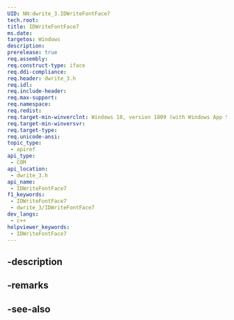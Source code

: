 ```yaml
---
UID: NN:dwrite_3.IDWriteFontFace7
tech.root: 
title: IDWriteFontFace7
ms.date: 
targetos: Windows
description: 
prerelease: true
req.assembly: 
req.construct-type: iface
req.ddi-compliance: 
req.header: dwrite_3.h
req.idl: 
req.include-header: 
req.max-support: 
req.namespace: 
req.redist: 
req.target-min-winverclnt: Windows 10, version 1809 (with Windows App SDK 1.2 Preview 1 or later)
req.target-min-winversvr: 
req.target-type: 
req.unicode-ansi: 
topic_type:
 - apiref
api_type:
 - COM
api_location:
 - dwrite_3.h
api_name:
 - IDWriteFontFace7
f1_keywords:
 - IDWriteFontFace7
 - dwrite_3/IDWriteFontFace7
dev_langs:
 - c++
helpviewer_keywords:
 - IDWriteFontFace7
---
```


## -description

## -remarks

## -see-also

